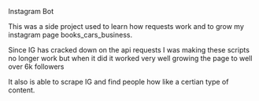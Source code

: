 Instagram Bot

This was a side project used to learn how requests work and to grow my instagram page books_cars_business.

Since IG has cracked down on the api requests I was making these scripts no longer work but when it did it worked very well growing the page to well over 6k followers

It also is able to scrape IG and find people how like a certian type of content.
